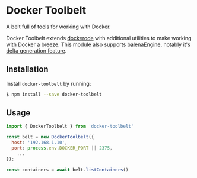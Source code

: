 # Docker Toolbelt

A belt full of tools for working with Docker.

Docker Toolbelt extends [dockerode](https://github.com/apocas/dockerode) with additional utilities to make working with Docker a breeze. This module also supports [balenaEngine](https://github.com/balena-os/balena-engine), notably it's [delta generation feature](https://www.balena.io/engine/docs/#Container-deltas).

## Installation

Install `docker-toolbelt` by running:

```sh
$ npm install --save docker-toolbelt
```

## Usage

```js
import { DockerToolbelt } from 'docker-toolbelt'

const belt = new DockerToolbelt({
  host: '192.168.1.10',
  port: process.env.DOCKER_PORT || 2375,
	...
});

const containers = await belt.listContainers()
```
